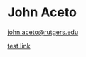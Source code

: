 # John Aceto

<a href = "mailto: john.aceto@rutgers.edu">john.aceto@rutgers.edu</a>

[test link](https://johnaceto.github.io/test/)
